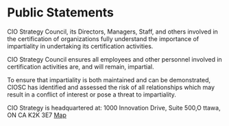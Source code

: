 # Public Statements 

CIO Strategy Council, its Directors, Managers, Staff, and others involved in the certification of organizations fully understand the importance of impartiality in undertaking its certification activities. 

CIO Strategy Council ensures all employees and other personnel involved in certification activities are, and will remain, impartial.  

To ensure that impartiality is both maintained and can be demonstrated, CIOSC has identified and assessed the risk of all relationships which may result in a conflict of interest or pose a threat to impartiality. 

CIO Strategy is headquartered at: 1000 Innovation Drive, Suite 500,O ttawa, ON CA K2K 3E7  [Map](https://goo.gl/maps/ta8TLAAitLRTeG988)


